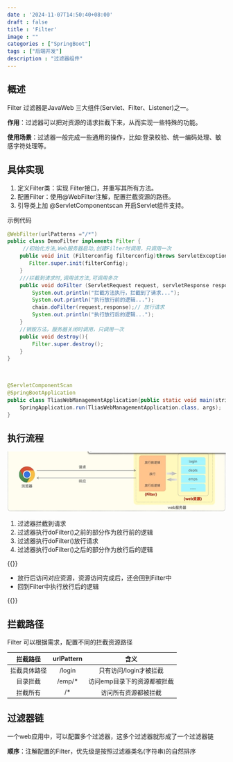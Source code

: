 ```yaml
---
date : '2024-11-07T14:50:40+08:00'
draft : false
title : 'Filter'
image : ""
categories : ["SpringBoot"]
tags : ["后端开发"]
description : "过滤器组件"
---
```

## 概述

Filter 过滤器是JavaWeb 三大组件(Servlet、Filter、Listener)之一。

**作用**：过滤器可以把对资源的请求拦截下来，从而实现一些特殊的功能。

**使用场景**：过滤器一般完成一些通用的操作，比如:登录校验、统一编码处理、敏感字符处理等。

## 具体实现

1. 定义Filter类：实现 Filter接口，并重写其所有方法。
2. 配置Filter：使用@WebFilter注解，配置拦截资源的路径。
3. 引导类上加 @ServletComponentscan 开启Servlet组件支持。

示例代码

```java
@WebFilter(urlPatterns ="/*")
public class DemoFilter implements Filter {
     //初始化方法,Web服务器启动,创建Filter时调用，只调用一次
	public void init (Filterconfig filterconfig)throws ServletException {
       Filter.super.init(filterConfig);
    }
    ///拦截到请求时,调用该方法,可调用多次
	public void doFilter (ServletRequest request, servletResponse response, Filterchain chain){
        System.out.println("拦截方法执行，拦截到了请求...");
        System.out.println("执行放行前的逻辑...");
    	chain.doFilter(request,response);// 放行请求
        System.out.println("执行放行后的逻辑...");
    }
    //销毁方法，服务器关闭时调用，只调用一次
    public void destroy(){
        Filter.super.destroy();
    }
}
```

<br>

```java
@ServletComponentScan
@SpringBootApplication
public class TliasWebManagementApplication{public static void main(stringl] args){
	SpringApplication.run(TliasWebManagementApplication.class, args);
}
```

## 执行流程

![](微信截图_20241107153011.png)

1. 过滤器拦截到请求
2. 过滤器执行doFilter()之前的部分作为放行前的逻辑
3. 过滤器执行doFilter()放行请求
4. 过滤器执行doFilter()之后的部分作为放行后的逻辑

{{<notice tip>}}

- 放行后访问对应资源，资源访问完成后，还会回到Filter中
- 回到Filter中执行放行后的逻辑

{{</notice>}}

## 拦截路径

Filter 可以根据需求，配置不同的拦截资源路径

|   拦截路径   | urlPattern |            含义             |
| :----------: | :--------: | :-------------------------: |
| 拦截具体路径 |   /login   |   只有访问/login才被拦截    |
|   目录拦截   |   /emp/*   | 访问emp目录下的资源都被拦截 |
|   拦截所有   |     /*     |    访问所有资源都被拦截     |

## 过滤器链

一个web应用中，可以配置多个过滤器，这多个过滤器就形成了一个过滤器链

**顺序**：注解配置的Filter，优先级是按照过滤器类名(字符串)的自然排序